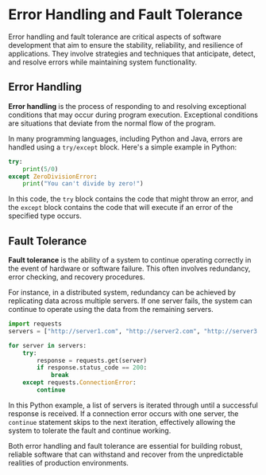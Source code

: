 # Error Handling and Fault Tolerance

Error handling and fault tolerance are critical aspects of software development that aim to ensure the stability, reliability, and resilience of applications. They involve strategies and techniques that anticipate, detect, and resolve errors while maintaining system functionality.

## Error Handling

**Error handling** is the process of responding to and resolving exceptional conditions that may occur during program execution. Exceptional conditions are situations that deviate from the normal flow of the program.

In many programming languages, including Python and Java, errors are handled using a `try/except` block. Here's a simple example in Python:

```python
try:
    print(5/0)
except ZeroDivisionError:
    print("You can't divide by zero!")
```

In this code, the `try` block contains the code that might throw an error, and the `except` block contains the code that will execute if an error of the specified type occurs.

## Fault Tolerance

**Fault tolerance** is the ability of a system to continue operating correctly in the event of hardware or software failure. This often involves redundancy, error checking, and recovery procedures.

For instance, in a distributed system, redundancy can be achieved by replicating data across multiple servers. If one server fails, the system can continue to operate using the data from the remaining servers.

```python
import requests
servers = ["http://server1.com", "http://server2.com", "http://server3.com"]

for server in servers:
    try:
        response = requests.get(server)
        if response.status_code == 200:
            break
    except requests.ConnectionError:
        continue
```

In this Python example, a list of servers is iterated through until a successful response is received. If a connection error occurs with one server, the `continue` statement skips to the next iteration, effectively allowing the system to tolerate the fault and continue working.

Both error handling and fault tolerance are essential for building robust, reliable software that can withstand and recover from the unpredictable realities of production environments.
